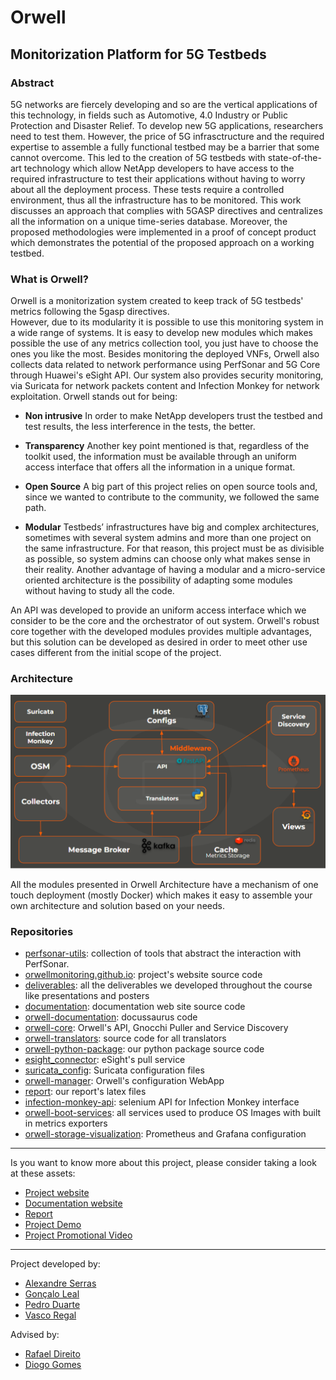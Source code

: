 # Orwell
## Monitorization Platform for 5G Testbeds

### Abstract
5G networks are fiercely developing and so are the vertical applications of this technology, in fields such as Automotive, 4.0 Industry or Public Protection and Disaster Relief. To develop new 5G applications, researchers need to test them. However, the price of 5G infrasctructure and the required expertise to assemble a fully functional testbed may be a barrier that some cannot overcome. This led to the creation of 5G testbeds with state-of-the-art technology which allow NetApp developers to have access to the required infrastructure to test their applications without having to worry about all the deployment process. These tests require a controlled environment, thus all the infrastructure has to be monitored. This work discusses an approach that complies with 5GASP directives and centralizes all the information on a unique time-series database. Moreover, the proposed methodologies were implemented in a proof of concept product which demonstrates the potential of the proposed approach on a working testbed.

### What is Orwell?

Orwell is a monitorization system created to keep track of 5G testbeds' metrics following the 5gasp directives.  
However, due to its modularity it is possible to use this monitoring system in a wide range of systems. It is easy to develop new modules which makes possible the use of any metrics collection tool, you just have to choose the ones you like the most. Besides monitoring the deployed VNFs, Orwell also collects data related to network performance using PerfSonar and 5G Core through Huawei's eSight API. Our system also provides security monitoring, via Suricata for network packets content and Infection Monkey for network exploitation. Orwell stands out for being:

- **Non intrusive**
    In order to make NetApp developers trust the testbed and test results, the less
interference in the tests, the better.  

- **Transparency**
    Another key point mentioned is that, regardless of the toolkit used, the information
must be available through an uniform access interface that offers all the information in a unique format.

- **Open Source**
    A big part of this project relies on open source tools and, since we wanted to contribute to the community, we followed the same path.

- **Modular**
    Testbeds’ infrastructures have big and complex architectures, sometimes with several
system admins and more than one project on the same infrastructure. For that reason, this project must
be as divisible as possible, so system admins can choose only what makes sense in their reality. Another
advantage of having a modular and a micro-service oriented architecture is the possibility of adapting
some modules without having to study all the code.

An API was developed to provide an uniform access interface which we consider to be the core and the orchestrator of out system. Orwell's robust core together with the developed modules provides multiple advantages, but this solution can be developed as desired in order to meet other use cases different from the initial scope of the project.

### Architecture

![Orwell Architecture](../assets/architecture.png)

All the modules presented in Orwell Architecture have a mechanism of one touch deployment (mostly Docker) which makes it easy to assemble your own architecture and solution based on your needs.

### Repositories

- [perfsonar-utils](https://github.com/OrwellMonitoring/perfsonar-utils): collection of tools that abstract the interaction with PerfSonar.
- [orwellmonitoring.github.io](https://github.com/OrwellMonitoring/orwellmonitoring.github.io): project's website source code
- [deliverables](https://github.com/OrwellMonitoring/deliverables): all the deliverables we developed throughout the course like presentations and posters
- [documentation](https://github.com/OrwellMonitoring/documentation): documentation web site source code
- [orwell-documentation](https://github.com/OrwellMonitoring/orwell-documentation): docussaurus code
- [orwell-core](https://github.com/OrwellMonitoring/orwell-core): Orwell's API, Gnocchi Puller and Service Discovery
- [orwell-translators](https://github.com/OrwellMonitoring/orwell-translators): source code for all translators
- [orwell-python-package](https://github.com/OrwellMonitoring/orwell-python-package): our python package source code
- [esight_connector](https://github.com/OrwellMonitoring/esight_connector): eSight's pull service
- [suricata_config](https://github.com/OrwellMonitoring/suricata_config): Suricata configuration files
- [orwell-manager](https://github.com/OrwellMonitoring/orwell-manager): Orwell's configuration WebApp 
- [report](https://github.com/OrwellMonitoring/report): our report's latex files
- [infection-monkey-api](https://github.com/OrwellMonitoring/infection-monkey-api): selenium API for Infection Monkey interface
- [orwell-boot-services](https://github.com/OrwellMonitoring/orwell-boot-services): all services used to produce OS Images with built in metrics exporters
- [orwell-storage-visualization](https://github.com/OrwellMonitoring/orwell-storage-visualization): Prometheus and Grafana configuration

---

Is you want to know more about this project, please consider taking a look at these assets:
- [Project website](https://orwellmonitoring.github.io/)
- [Documentation website](https://orwellmonitoring.github.io/documentation/)
- [Report](https://raw.githubusercontent.com/OrwellMonitoring/orwellmonitoring.github.io/main/docs/report.pdf)
- [Project Demo](https://orwellmonitoring.github.io/)
- [Project Promotional Video](https://www.youtube.com/watch?v=L7V7thHMmHw)

---

Project developed by:

- [Alexandre Serras](https://github.com/alexandreserras)
- [Gonçalo Leal](https://github.com/goncalo-leal)
- [Pedro Duarte](https://github.com/PedroDuarte536)
- [Vasco Regal](https://github.com/VascoRegal)

Advised by:

- [Rafael Direito](https://github.com/rafael-direito)
- [Diogo Gomes](https://github.com/dgomes)